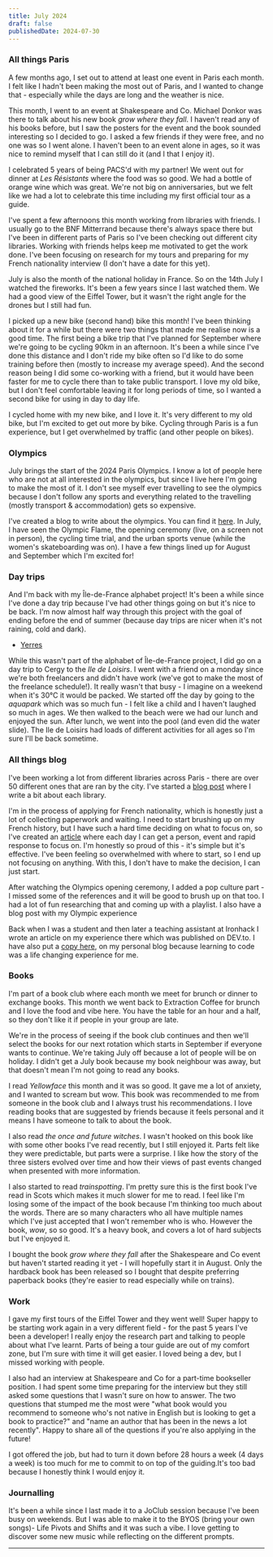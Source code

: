 ```yaml
---
title: July 2024
draft: false
publishedDate: 2024-07-30
---
```


### All things Paris

A few months ago, I set out to attend at least one event in Paris each month. I felt like I hadn't been making the most out of Paris, and I wanted to change that - especially while the days are long and the weather is nice.

This month, I went to an event at Shakespeare and Co. Michael Donkor was there to talk about his new book _grow where they fall_. I haven't read any of his books before, but I saw the posters for the event and the book sounded interesting so I decided to go. I asked a few friends if they were free, and no one was so I went alone. I haven't been to an event alone in ages, so it was nice to remind myself that I can still do it (and I that I enjoy it).

I celebrated 5 years of being PACS'd with my partner! We went out for dinner at _Les Résistants_ where the food was so good. We had a bottle of orange wine which was great. We're not big on anniversaries, but we felt like we had a lot to celebrate this time including my first official tour as a guide.

I've spent a few afternoons this month working from libraries with friends. I usually go to the BNF Mitterrand because there's always space there but I've been in different parts of Paris so I've been checking out different city libraries. Working with friends helps keep me motivated to get the work done. I've been focusing on research for my tours and preparing for my French nationality interview (I don't have a date for this yet).

July is also the month of the national holiday in France. So on the 14th July I watched the fireworks. It's been a few years since I last watched them. We had a good view of the Eiffel Tower, but it wasn't the right angle for the drones but I still had fun.

I picked up a new bike (second hand) bike this month! I've been thinking about it for a while but there were two things that made me realise now is a good time. The first being a bike trip that I've planned for September where we're going to be cycling 90km in an afternoon. It's been a while since I've done this distance and I don't ride my bike often so I'd like to do some training before then (mostly to increase my average speed). And the second reason being I did some co-working with a friend, but it would have been faster for me to cycle there than to take public transport. I love my old bike, but I don't feel comfortable leaving it for long periods of time, so I wanted a second bike for using in day to day life.

I cycled home with my new bike, and I love it. It's very different to my old bike, but I'm excited to get out more by bike. Cycling through Paris is a fun experience, but I get overwhelmed by traffic (and other people on bikes).

### Olympics

July brings the start of the 2024 Paris Olympics. I know a lot of people here who are not at all interested in the olympics, but since I live here I'm going to make the most of it. I don't see myself ever travelling to see the olympics because I don't follow any sports and everything related to the travelling (mostly transport & accommodation) gets so expensive.

I've created a blog to write about the olympics. You can find it [here](https://abisummers.com/articles/olympics/). In July, I have seen the Olympic Flame, the opening ceremony (live, on a screen not in person), the cycling time trial, and the urban sports venue (while the women's skateboarding was on). I have a few things lined up for August and September which I'm excited for!

### Day trips

And I'm back with my Île-de-France alphabet project! It's been a while since I've done a day trip because I've had other things going on but it's nice to be back. I'm now almost half way through this project with the goal of ending before the end of summer (because day trips are nicer when it's not raining, cold and dark).

- [Yerres](https://abisummers.com/articles/alphabet-ile-de-france/y-yerres/)

While this wasn't part of the alphabet of Île-de-France project, I did go on a day trip to Cergy to the _Ile de Loisirs_. I went with a friend on a monday since we're both freelancers and didn't have work (we've got to make the most of the freelance schedule!). It really wasn't that busy - I imagine on a weekend when it's 30°C it would be packed. We started off the day by going to the _aquapark_ which was so much fun - I felt like a child and I haven't laughed so much in ages. We then walked to the beach were we had our lunch and enjoyed the sun. After lunch, we went into the pool (and even did the water slide). The Ile de Loisirs had loads of different activities for all ages so I'm sure I'll be back sometime.

### All things blog

I've been working a lot from different libraries across Paris - there are over 50 different ones that are ran by the city. I've started a [blog post](../paris-libraries/) where I write a bit about each library.

I'm in the process of applying for French nationality, which is honestly just a lot of collecting paperwork and waiting. I need to start brushing up on my French history, but I have such a hard time deciding on what to focus on, so I've created an [article](https://abisummers.com/articles/french-history/) where each day I can get a person, event and rapid response to focus on. I'm honestly so proud of this - it's simple but it's effective. I've been feeling so overwhelmed with where to start, so I end up not focusing on anything. With this, I don't have to make the decision, I can just start.

After watching the Olympics opening ceremony, I added a pop culture part - I missed some of the references and it will be good to brush up on that too. I had a lot of fun researching that and coming up with a playlist. I also have a blog post with my Olympic experience

Back when I was a student and then later a teaching assistant at Ironhack I wrote an article on my experience there which was published on DEV.to. I have also put a [copy here](https://abisummers.com/articles/learning-to-code/), on my personal blog because learning to code was a life changing experience for me.

### Books

I'm part of a book club where each month we meet for brunch or dinner to exchange books. This month we went back to Extraction Coffee for brunch and I love the food and vibe here. You have the table for an hour and a half, so they don't like it if people in your group are late.

We're in the process of seeing if the book club continues and then we'll select the books for our next rotation which starts in September if everyone wants to continue. We're taking July off because a lot of people will be on holiday. I didn't get a July book because my book neighbour was away, but that doesn't mean I'm not going to read any books.

I read _Yellowface_ this month and it was so good. It gave me a lot of anxiety, and I wanted to scream but wow. This book was recommended to me from someone in the book club and I always trust his recommendations. I love reading books that are suggested by friends because it feels personal and it means I have someone to talk to about the book.

I also read _the once and future witches_. I wasn't hooked on this book like with some other books I've read recently, but I still enjoyed it. Parts felt like they were predictable, but parts were a surprise. I like how the story of the three sisters evolved over time and how their views of past events changed when presented with more information.

I also started to read _trainspotting_. I'm pretty sure this is the first book I've read in Scots which makes it much slower for me to read. I feel like I'm losing some of the impact of the book because I'm thinking too much about the words. There are so many characters who all have multiple names which I've just accepted that I won't remember who is who. However the book, _wow_, so so good. It's a heavy book, and covers a lot of hard subjects but I've enjoyed it.

I bought the book _grow where they fall_ after the Shakespeare and Co event but haven't started reading it yet - I will hopefully start it in August. Only the hardback book has been released so I bought that despite preferring paperback books (they're easier to read especially while on trains).

### Work

I gave my first tours of the Eiffel Tower and they went well! Super happy to be starting work again in a very different field - for the past 5 years I've been a developer! I really enjoy the research part and talking to people about what I've learnt. Parts of being a tour guide are out of my comfort zone, but I'm sure with time it will get easier. I loved being a dev, but I missed working with people.

I also had an interview at Shakespeare and Co for a part-time bookseller position. I had spent some time preparing for the interview but they still asked some questions that I wasn't sure on how to answer. The two questions that stumped me the most were "what book would you recommend to someone who's not native in English but is looking to get a book to practice?" and "name an author that has been in the news a lot recently". Happy to share all of the questions if you're also applying in the future!

I got offered the job, but had to turn it down before 28 hours a week (4 days a week) is too much for me to commit to on top of the guiding.It's too bad because I honestly think I would enjoy it.

### Journalling

It's been a while since I last made it to a JoClub session because I've been busy on weekends. But I was able to make it to the BYOS (bring your own songs)- Life Pivots and Shifts and it was such a vibe. I love getting to discover some new music while reflecting on the different prompts.

---

